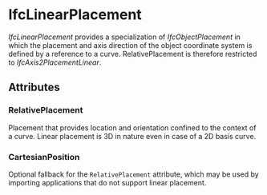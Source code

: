 # IfcLinearPlacement

_IfcLinearPlacement_ provides a specialization of _IfcObjectPlacement_ in which the placement and axis direction of the object coordinate system is defined by a reference to a curve. RelativePlacement is therefore restricted to _IfcAxis2PlacementLinear_.
<!-- end of short definition -->


## Attributes

### RelativePlacement
Placement that provides location and orientation confined to the context of a curve. Linear placement is 3D in nature even in case of a 2D basis curve.

### CartesianPosition
Optional fallback for the `RelativePlacement` attribute, which may be used by importing applications that do not support linear placement.